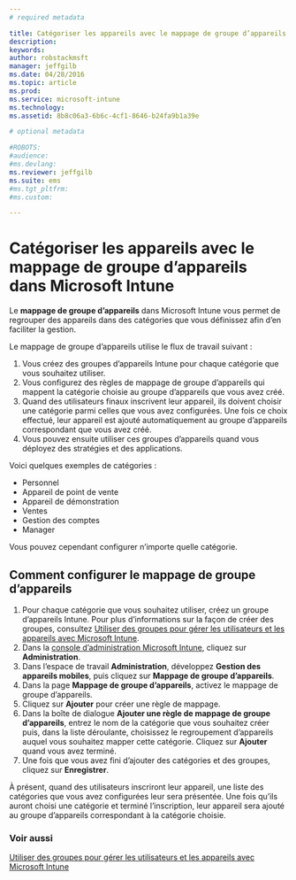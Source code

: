 ```yaml
---
# required metadata

title: Catégoriser les appareils avec le mappage de groupe d’appareils dans Microsoft Intune | Microsoft Intune
description:
keywords:
author: robstackmsft
manager: jeffgilb
ms.date: 04/28/2016
ms.topic: article
ms.prod:
ms.service: microsoft-intune
ms.technology:
ms.assetid: 8b8c06a3-6b6c-4cf1-8646-b24fa9b1a39e

# optional metadata

#ROBOTS:
#audience:
#ms.devlang:
ms.reviewer: jeffgilb
ms.suite: ems
#ms.tgt_pltfrm:
#ms.custom:

---
```


# Catégoriser les appareils avec le mappage de groupe d’appareils dans Microsoft Intune
Le **mappage de groupe d’appareils** dans Microsoft Intune vous permet de regrouper des appareils dans des catégories que vous définissez afin d’en faciliter la gestion. 

Le mappage de groupe d’appareils utilise le flux de travail suivant :
1. Vous créez des groupes d’appareils Intune pour chaque catégorie que vous souhaitez utiliser.
2. Vous configurez des règles de mappage de groupe d’appareils qui mappent la catégorie choisie au groupe d’appareils que vous avez créé.
3. Quand des utilisateurs finaux inscrivent leur appareil, ils doivent choisir une catégorie parmi celles que vous avez configurées. Une fois ce choix effectué, leur appareil est ajouté automatiquement au groupe d’appareils correspondant que vous avez créé.
4. Vous pouvez ensuite utiliser ces groupes d’appareils quand vous déployez des stratégies et des applications.

Voici quelques exemples de catégories :
* Personnel
* Appareil de point de vente
* Appareil de démonstration
* Ventes
* Gestion des comptes
* Manager

Vous pouvez cependant configurer n’importe quelle catégorie.

## Comment configurer le mappage de groupe d’appareils
1. Pour chaque catégorie que vous souhaitez utiliser, créez un groupe d’appareils Intune. Pour plus d’informations sur la façon de créer des groupes, consultez [Utiliser des groupes pour gérer les utilisateurs et les appareils avec Microsoft Intune](use-groups-to-manage-users-and-devices-with-microsoft-intune.md).
2. Dans la [console d’administration Microsoft Intune](https://manage.microsoft.com), cliquez sur **Administration**.
3. Dans l’espace de travail **Administration**, développez **Gestion des appareils mobiles**, puis cliquez sur **Mappage de groupe d’appareils**.
4. Dans la page **Mappage de groupe d’appareils**, activez le mappage de groupe d’appareils.
5. Cliquez sur **Ajouter** pour créer une règle de mappage.
6. Dans la boîte de dialogue **Ajouter une règle de mappage de groupe d’appareils**, entrez le nom de la catégorie que vous souhaitez créer puis, dans la liste déroulante, choisissez le regroupement d’appareils auquel vous souhaitez mapper cette catégorie. Cliquez sur **Ajouter** quand vous avez terminé.
7. Une fois que vous avez fini d’ajouter des catégories et des groupes, cliquez sur **Enregistrer**.

À présent, quand des utilisateurs inscriront leur appareil, une liste des catégories que vous avez configurées leur sera présentée. Une fois qu’ils auront choisi une catégorie et terminé l’inscription, leur appareil sera ajouté au groupe d’appareils correspondant à la catégorie choisie.

### Voir aussi
[Utiliser des groupes pour gérer les utilisateurs et les appareils avec Microsoft Intune](use-groups-to-manage-users-and-devices-with-microsoft-intune.md)

<!--HONumber=May16_HO1-->


